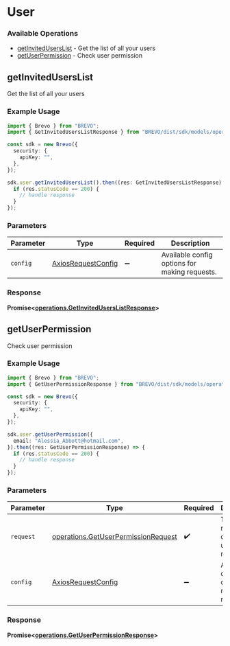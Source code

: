 # User

### Available Operations

* [getInvitedUsersList](#getinviteduserslist) - Get the list of all your users
* [getUserPermission](#getuserpermission) - Check user permission

## getInvitedUsersList

Get the list of all your users

### Example Usage

```typescript
import { Brevo } from "BREVO";
import { GetInvitedUsersListResponse } from "BREVO/dist/sdk/models/operations";

const sdk = new Brevo({
  security: {
    apiKey: "",
  },
});

sdk.user.getInvitedUsersList().then((res: GetInvitedUsersListResponse) => {
  if (res.statusCode == 200) {
    // handle response
  }
});
```

### Parameters

| Parameter                                                    | Type                                                         | Required                                                     | Description                                                  |
| ------------------------------------------------------------ | ------------------------------------------------------------ | ------------------------------------------------------------ | ------------------------------------------------------------ |
| `config`                                                     | [AxiosRequestConfig](https://axios-http.com/docs/req_config) | :heavy_minus_sign:                                           | Available config options for making requests.                |


### Response

**Promise<[operations.GetInvitedUsersListResponse](../../models/operations/getinviteduserslistresponse.md)>**


## getUserPermission

Check user permission

### Example Usage

```typescript
import { Brevo } from "BREVO";
import { GetUserPermissionResponse } from "BREVO/dist/sdk/models/operations";

const sdk = new Brevo({
  security: {
    apiKey: "",
  },
});

sdk.user.getUserPermission({
  email: "Alessia_Abbott@hotmail.com",
}).then((res: GetUserPermissionResponse) => {
  if (res.statusCode == 200) {
    // handle response
  }
});
```

### Parameters

| Parameter                                                                                  | Type                                                                                       | Required                                                                                   | Description                                                                                |
| ------------------------------------------------------------------------------------------ | ------------------------------------------------------------------------------------------ | ------------------------------------------------------------------------------------------ | ------------------------------------------------------------------------------------------ |
| `request`                                                                                  | [operations.GetUserPermissionRequest](../../models/operations/getuserpermissionrequest.md) | :heavy_check_mark:                                                                         | The request object to use for the request.                                                 |
| `config`                                                                                   | [AxiosRequestConfig](https://axios-http.com/docs/req_config)                               | :heavy_minus_sign:                                                                         | Available config options for making requests.                                              |


### Response

**Promise<[operations.GetUserPermissionResponse](../../models/operations/getuserpermissionresponse.md)>**

